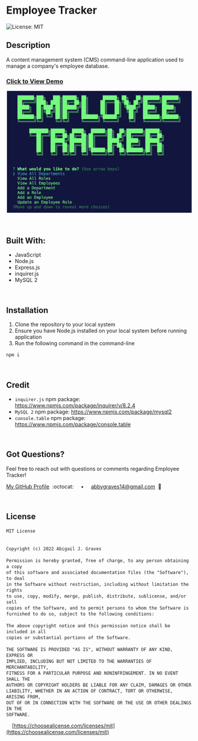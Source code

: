 # Employee Tracker

![License: MIT](https://img.shields.io/badge/License-MIT-6102EE.svg)

## **Description**
A content management system (CMS) command-line application used to manage a company's employee database.

### [Click to View Demo]()


<p align="center">
  <img src="./assets/employee-tracker-img.png" width="500px"/>
</p>


<br/>

## **Built With:**
  + JavaScript
  + Node.js
  + Express.js
  + inquirer.js
  + MySQL 2

<br/>

  ## **Installation** 
  1. Clone the repository to your local system
  2. Ensure you have Node.js installed on your local system before running application
  3. Run the following command in the command-line
  ```md
  npm i
  ```


<br/>

## **Credit**
  + `inquirer.js` npm package: https://www.npmjs.com/package/inquirer/v/8.2.4
  + `MySQL 2` npm package: https://www.npmjs.com/package/mysql2
  + `console.table` npm package: https://www.npmjs.com/package/console.table

<br/>

## **Got Questions?**
  Feel free to reach out with questions or comments regarding Employee Tracker!
  
  [My GitHub Profile](https://github.com/abbygraves)&nbsp; :octocat: &nbsp;&nbsp;&nbsp; • &nbsp;&nbsp;&nbsp; abbygraves14@gmail.com&nbsp; :incoming_envelope:

<br/>

## **License**
```
MIT License


Copyright (c) 2022 Abigail J. Graves

Permission is hereby granted, free of charge, to any person obtaining a copy
of this software and associated documentation files (the "Software"), to deal
in the Software without restriction, including without limitation the rights
to use, copy, modify, merge, publish, distribute, sublicense, and/or sell
copies of the Software, and to permit persons to whom the Software is
furnished to do so, subject to the following conditions:

The above copyright notice and this permission notice shall be included in all
copies or substantial portions of the Software.

THE SOFTWARE IS PROVIDED "AS IS", WITHOUT WARRANTY OF ANY KIND, EXPRESS OR
IMPLIED, INCLUDING BUT NOT LIMITED TO THE WARRANTIES OF MERCHANTABILITY,
FITNESS FOR A PARTICULAR PURPOSE AND NONINFRINGEMENT. IN NO EVENT SHALL THE
AUTHORS OR COPYRIGHT HOLDERS BE LIABLE FOR ANY CLAIM, DAMAGES OR OTHER
LIABILITY, WHETHER IN AN ACTION OF CONTRACT, TORT OR OTHERWISE, ARISING FROM,
OUT OF OR IN CONNECTION WITH THE SOFTWARE OR THE USE OR OTHER DEALINGS IN THE
SOFTWARE.
```

&nbsp;&nbsp;&nbsp; [https://choosealicense.com/licenses/mit](https://choosealicense.com/licenses/mit)
